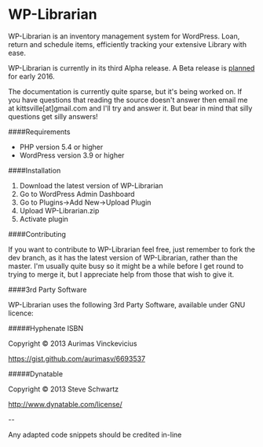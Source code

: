 # WP-Librarian

WP-Librarian is an inventory management system for WordPress. Loan, return and schedule items, efficiently tracking your extensive Library with ease.

WP-Librarian is currently in its third Alpha release. A Beta release is [planned](https://github.com/kittsville/WP-Librarian/wiki/V1-Bowie) for early 2016.

The documentation is currently quite sparse, but it's being worked on. If you have questions that reading the source doesn't answer then email me at kittsville[at]gmail.com and I'll try and answer it. But bear in mind that silly questions get silly answers!

####Requirements

- PHP version 5.4 or higher
- WordPress version 3.9 or higher

####Installation

1. Download the latest version of WP-Librarian
2. Go to WordPress Admin Dashboard
3. Go to Plugins->Add New->Upload Plugin
4. Upload WP-Librarian.zip
5. Activate plugin

####Contributing

If you want to contribute to WP-Librarian feel free, just remember to fork the dev branch, as it has the latest version of WP-Librarian, rather than the master. I'm usually quite busy so it might be a while before I get round to trying to merge it, but I appreciate help from those that wish to give it.

####3rd Party Software

WP-Librarian uses the following 3rd Party Software, available under GNU licence:


#####Hyphenate ISBN

Copyright © 2013 Aurimas Vinckevicius

https://gist.github.com/aurimasv/6693537


#####Dynatable

Copyright © 2013  Steve Schwartz

http://www.dynatable.com/license/

--

Any adapted code snippets should be credited in-line
